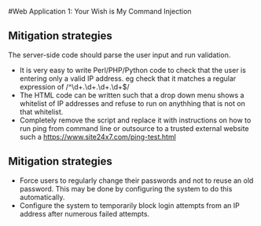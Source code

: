 #Web Application 1: Your Wish is My Command Injection

## Mitigation strategies

The server-side code should parse the user input and run validation. 
* It is very easy to write Perl/PHP/Python code to check that the user is entering only a valid IP address. eg check that it matches a regular expression of /^\d+\.\d+\.\d+\.\d+$/
* The HTML code can be written such that a drop down menu shows a whitelist of IP addresses and refuse to run on anythhing that is not on that whitelist.
* Completely remove the script and replace it with instructions on how to run ping from command line or outsource to a trusted external website such a https://www.site24x7.com/ping-test.html

## Mitigation strategies
* Force users to regularly change their passwords and not to reuse an old password. This may be done by configuring the system to do this automatically.
* Configure the system to temporarily block login attempts from an IP address after numerous failed attempts.


